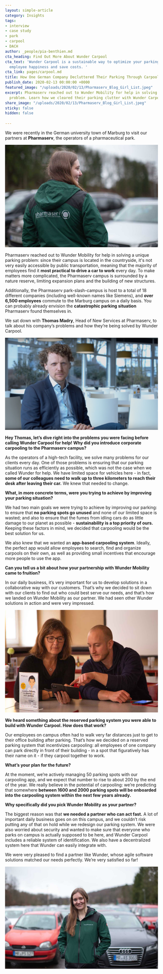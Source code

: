 ```yaml
---
layout: simple-article
category: Insights
tags:
- interview
- case study
- park
- carpool
- DACH
author: _people/pia-benthien.md
cta_heading: Find Out More About Wunder Carpool
cta_text: 'Wunder Carpool is a sustainable way to optimize your parking, increase
  employee happiness and save costs. '
cta_link: pages/carpool.md
title: How One German Company Decluttered Their Parking Through Carpool
publish_date: 2020-02-13 00:00:00 +0000
featured_image: "/uploads/2020/02/13/Pharmaserv_Blog_Girl_List.jpeg"
excerpt: Pharmaserv reached out to Wunder Mobility for help in solving a unique parking
  problem. Learn how we cleared their parking clutter with Wunder Carpool.
share_image: "/uploads/2020/02/13/Pharmaserv_Blog_Girl_List.jpeg"
sticky: false
hidden: false

---
```

We were recently in the German university town of Marburg to visit our partners at **Pharmaserv**, the operators of a pharmaceutical park.

![](/uploads/2020/02/13/Pharmaserv_Blog_Girl_Body.jpg)

Pharmaserv reached out to Wunder Mobility for help in solving a unique parking problem: since their campus is located in the countryside, it's not very easily accessible by public transportation, meaning that the majority of employees find it **most practical to drive a car to work** every day. To make matters more complicated, the Pharmaserv campus is surrounded by a nature reserve, limiting expansion plans and the building of new structures.

Additionally, the Pharmaserv park-slash-campus is host to a total of 18 different companies (including well-known names like Siemens), and **over 6,500 employees** commute to the Marburg campus on a daily basis. You can probably already envision the **catastrophic parking situation** Pharmaserv found themselves in.

We sat down with **Thomas Madry**, Head of New Services at Pharmaserv, to talk about his company’s problems and how they’re being solved by Wunder Carpool.

![](/uploads/2020/02/13/CaseStudy_Pharmaserv_Thomas.png)

**Hey Thomas, let’s dive right into the problems you were facing before calling Wunder Carpool for help! Why did you introduce corporate carpooling to the Pharmaserv campus?**

As the operators of a high-tech facility, we solve many problems for our clients every day. One of those problems is ensuring that our parking situation runs as efficiently as possible, which was not the case when we called Wunder for help. We have limited space for vehicles here - in fact, **some of our colleagues need to walk up to three kilometers to reach their desk after leaving their car.** We knew that needed to change.

**What, in more concrete terms, were you trying to achieve by improving your parking situation?**

We had two main goals we were trying to achieve by improving our parking: to ensure that **no parking spots go unused** and none of our limited space is wasted; and also to ensure that the fumes from idling cars do as little damage to our planet as possible - **sustainability is a top priority of ours.** Keeping these factors in mind, we decided that carpooling would be the best solution for us.

We also knew that we wanted an **app-based carpooling system**. Ideally, the perfect app would allow employees to search, find and organize carpools on their own, as well as providing small incentives that encourage more people to use the app.

**Can you tell us a bit about how your partnership with Wunder Mobility came to fruition?**

In our daily business, it’s very important for us to develop solutions in a collaborative way with our customers. That’s why we decided to sit down with our clients to find out who could best serve our needs, and that’s how we landed on Wunder Mobility as our partner. We had seen other Wunder solutions in action and were very impressed.

![](/uploads/2020/02/13/Pharmaserv_Blog_Body-1.jpg)

**We heard something about the reserved parking system you were able to build with Wunder Carpool. How does that work?**

Our employees on campus often had to walk very far distances just to get to their office building after parking. That’s how we decided on a reserved parking system that incentivizes carpooling: all employees of one company can park directly in front of their building - in a spot that figuratively has their name on it - if they carpool together to work.

**What’s your plan for the future?**

At the moment, we’re actively managing 50 parking spots with our carpooling app, and we expect that number to rise to about 200 by the end of the year. We really believe in the potential of carpooling: we’re predicting that somewhere **between 1600 and 2000 parking spots will be onboarded into the carpooling system within the next few years already.**

**Why specifically did you pick Wunder Mobility as your partner?**

The biggest reason was that **we needed a partner who can act fast.** A lot of important daily business goes on on this campus, and we couldn’t risk putting any of that on hold while we redesign our parking system. We were also worried about security and wanted to make sure that everyone who parks on campus is actually supposed to be here, and Wunder Carpool includes a reliable system of identification. We also have a decentralized system here that Wunder can easily integrate with.

We were very pleased to find a partner like Wunder, whose agile software solutions matched our needs perfectly. We’re very satisfied so far!

![](/uploads/2020/02/13/Pharmaserv_Blog_End_Body.jpg)